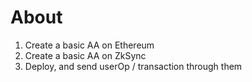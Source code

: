 # About

1. Create a basic AA on Ethereum
1. Create a basic AA on ZkSync
3. Deploy, and send userOp / transaction through them